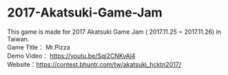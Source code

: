 # 2017-Akatsuki-Game-Jam

This game is made for 2017 Akatsuki Game Jam ( 2017.11.25 ~ 2017.11.26) in Taiwan. 
</br>
Game Title： Mr.Pizza </br>
Demo Video： https://youtu.be/Sqj2CNKvAl4
</br>
Website：https://contest.bhuntr.com/tw/akatsuki_hcktn2017/ 
</br>
 
